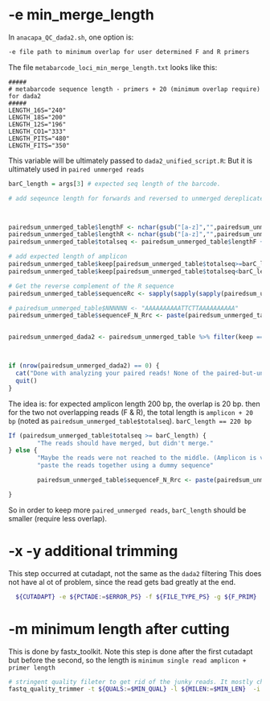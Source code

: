 # -e min_merge_length

In `anacapa_QC_dada2.sh`, one option is:

```bash
-e file path to minimum overlap for user determined F and R primers
```

The file `metabarcode_loci_min_merge_length.txt` looks like this:

```
#####
# metabarcode sequence length - primers + 20 (minimum overlap require) for dada2
#####
LENGTH_16S="240"
LENGTH_18S="200"
LENGTH_12S="196"
LENGTH_CO1="333"
LENGTH_PITS="480"
LENGTH_FITS="350"
```

This variable will be ultimately passed to `dada2_unified_script.R`:
But it is ultimately used in `paired unmerged reads `

```R
barC_length = args[3] # expected seq length of the barcode.

# add seqeunce length for forwards and reversed to unmerged dereplicated data ------



pairedsum_unmerged_table$lengthF <- nchar(gsub("[a-z]","",pairedsum_unmerged_table$sequenceF))
pairedsum_unmerged_table$lengthR <- nchar(gsub("[a-z]","",pairedsum_unmerged_table$sequenceR))
pairedsum_unmerged_table$totalseq <- pairedsum_unmerged_table$lengthF + pairedsum_unmerged_table$lengthR

# add expected length of amplicon
pairedsum_unmerged_table$keep[pairedsum_unmerged_table$totalseq>=barC_length] <- FALSE
pairedsum_unmerged_table$keep[pairedsum_unmerged_table$totalseq<barC_length] <- TRUE

# Get the reverse complement of the R sequence
pairedsum_unmerged_table$sequenceRc <- sapply(sapply(sapply(pairedsum_unmerged_table$sequenceR, DNAString), reverseComplement), toString)

# pairedsum_unmerged_table$NNNNNN <- "AAAAAAAAAATTCTTAAAAAAAAAA"
pairedsum_unmerged_table$sequenceF_N_Rrc <- paste(pairedsum_unmerged_table$sequenceF,"AAAAAAAAAATTCTTAAAAAAAAAA",pairedsum_unmerged_table$sequenceRc,sep="")


pairedsum_unmerged_dada2 <- pairedsum_unmerged_table %>% filter(keep == TRUE) %>% select(sequenceF_N_Rrc, id, abundance)



if (nrow(pairedsum_unmerged_dada2) == 0) {
  cat("Done with analyzing your paired reads! None of the paired-but-unmerged reads were kept.\n\n")
  quit()
}

```

The idea is: for expected amplicon length 200 bp, the overlap is 20 bp. then for the two not overlapping reads (F & R), the total length is `amplicon + 20 bp` (noted as `pairedsum_unmerged_table$totalseq`). `barC_length == 220 bp`

```R
If (pairedsum_unmerged_table$totalseq >= barC_length) {
        "The reads should have merged, but didn't merge."
} else {
        "Maybe the reads were not reached to the middle. (Amplicon is very long.)"
        "paste the reads together using a dummy sequence"

        pairedsum_unmerged_table$sequenceF_N_Rrc <- paste(pairedsum_unmerged_table$sequenceF,"AAAAAAAAAATTCTTAAAAAAAAAA",pairedsum_unmerged_table$sequenceRc,sep="")

}
```

So in order to keep more `paired_unmerged reads`, `barC_length` should be smaller (require less overlap).

# -x -y additional trimming

This step occurred at cutadapt, not the same as the `dada2` filtering
This does not have al ot of problem, since the read gets bad greatly at the end.

```bash
  ${CUTADAPT} -e ${PCTADE:=$ERROR_PS} -f ${FILE_TYPE_PS} -g ${F_PRIM}  -u -${FETRIM:=$MS_F_TRIM} -o ${OUT}/QC/cutadapt_fastq/primer_sort/{name}_${j}_Paired_1.fastq  ${OUT}/QC/cutadapt_fastq/${j}_qcPaired_1.fastq >> ${OUT}/Run_info/cutadapt_out/cutadapt-report.txt
```

# -m minimum length after cutting

This is done by fastx_toolkit. Note this step is done after the first cutadapt but before the second, so the length is `minimum single read amplicon + primer length `

```bash
# stringent quality fileter to get rid of the junky reads. It mostly chops the lowquality reads off of the ends. See the documentation for details. The default average quality score for retained bases is 35 and the minimum length is 100.  Any reads that do not meet that criteria are removed
fastq_quality_trimmer -t ${QUALS:=$MIN_QUAL} -l ${MILEN:=$MIN_LEN}  -i ${OUT}/QC/cutadapt_fastq/untrimmed/${j}_Paired_1.fastq -o ${OUT}/QC/cutadapt_fastq/${j}_qcPaired_1.fastq -Q33 #trim pair one
```

